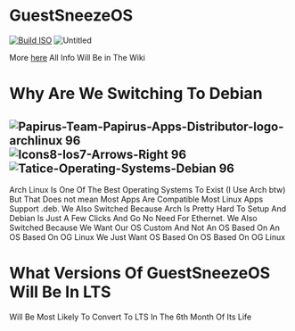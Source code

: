 # GuestSneezeOS

[![Build ISO](https://github.com/theVakhovskeIsTaken/holoiso/actions/workflows/build.yml/badge.svg)](https://github.com/GuestSneezeOS/GuestSneezeOS/actions/workflows/build.yml)
![Untitled](https://github.com/GuestSneezeOS/GuestSneezeOS/assets/163439609/3d95216c-5582-4275-8b21-9e35d37f6ed9)

More [here](https://guestsneezeos.github.io)
All Info Will Be in The Wiki

# Why Are We Switching To Debian
![Papirus-Team-Papirus-Apps-Distributor-logo-archlinux 96](https://github.com/GuestSneezeOS/GuestSneezeOSArchive/assets/163439609/36faa4d9-7c6f-4b6a-8048-c91e885f5030)
![Icons8-Ios7-Arrows-Right 96](https://github.com/GuestSneezeOS/GuestSneezeOSArchive/assets/163439609/227cfd2f-d339-4bc3-a0e0-5c6d558df853)
![Tatice-Operating-Systems-Debian 96](https://github.com/GuestSneezeOS/GuestSneezeOSArchive/assets/163439609/06e2bfeb-5740-4b6d-95ff-98b4a37214da) 
-
Arch Linux Is One Of The Best Operating Systems To Exist (I Use Arch btw) But That Does not mean Most Apps Are Compatible Most Linux Apps Support .deb. We Also Switched Because Arch Is Pretty Hard To Setup And Debian Is Just A Few Clicks And Go No Need For Ethernet. We Also Switched Because We Want Our OS Custom And Not An OS Based On An OS Based On OG Linux We Just Want OS Based On OS Based On OG Linux

# What Versions Of GuestSneezeOS Will Be In LTS
Will Be Most Likely To Convert To LTS In The 6th Month Of Its Life
